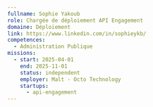 ```yaml
---
fullname: Sophie Yakoub
role: Chargée de déploiement API Engagement
domaine: Déploiement
link: https://www.linkedin.com/in/sophieykb/
competences:
  - Administration Publique
missions:
  - start: 2025-04-01
    end: 2025-11-01
    status: independent
    employer: Malt - Octo Technology
    startups:
      - api-engagement
---
```

